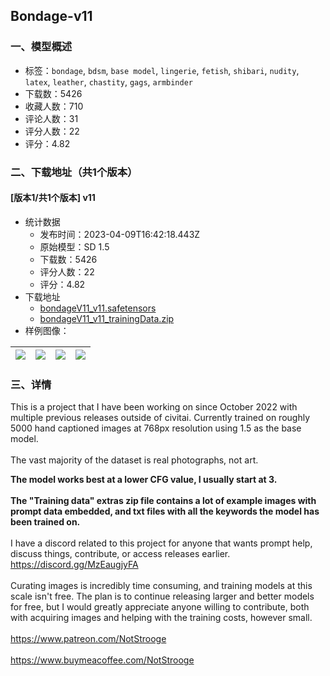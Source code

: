 ## Bondage-v11
### 一、模型概述

- 标签：`bondage`, `bdsm`, `base model`, `lingerie`, `fetish`, `shibari`, `nudity`, `latex`, `leather`, `chastity`, `gags`, `armbinder`
- 下载数：5426
- 收藏人数：710
- 评论人数：31
- 评分人数：22
- 评分：4.82

### 二、下载地址（共1个版本）

#### [版本1/共1个版本] v11

- 统计数据
  - 发布时间：2023-04-09T16:42:18.443Z
  - 原始模型：SD 1.5
  - 下载数：5426
  - 评分人数：22
  - 评分：4.82
- 下载地址
  - [bondageV11_v11.safetensors](https://civitai.com/api/download/models/41033)
  - [bondageV11_v11_trainingData.zip](https://civitai.com/api/download/models/41033?type=Training%20Data)
- 样例图像：

| <img src="https://image.civitai.com/xG1nkqKTMzGDvpLrqFT7WA/5fc9b252-9aa6-49c7-4042-378e4e1b0400/width=450/452588.jpeg" /> | <img src="https://image.civitai.com/xG1nkqKTMzGDvpLrqFT7WA/40b6963f-a2fb-46b9-3eb2-9912391f6c00/width=450/452593.jpeg" /> | <img src="https://image.civitai.com/xG1nkqKTMzGDvpLrqFT7WA/06eb14a7-8a27-4090-3d2e-14f14cb4ca00/width=450/452597.jpeg" /> | <img src="https://image.civitai.com/xG1nkqKTMzGDvpLrqFT7WA/1b369e09-3a00-4604-265a-9bd0d428ab00/width=450/452587.jpeg" /> |
| ---- | ---- | ---- | ---- |


### 三、详情
<p>This is a project that I have been working on since October 2022 with multiple previous releases outside of civitai. Currently trained on roughly 5000 hand captioned images at 768px resolution using 1.5 as the base model. <br /><br />The vast majority of the dataset is real photographs, not art. </p><p></p><p><strong>The model works best at a lower CFG value, I usually start at 3.</strong><br /><br /><strong>The "Training data" extras zip file contains a lot of example images with prompt data embedded, and txt files with all the keywords the model has been trained on.</strong><br /><br />I have a discord related to this project for anyone that wants prompt help, discuss things, contribute, or access releases earlier. <a target="_blank" rel="ugc" href="https://discord.gg/MzEaugjyFA">https://discord.gg/MzEaugjyFA</a><br /><br />Curating images is incredibly time consuming, and training models at this scale isn't free. The plan is to continue releasing larger and better models for free, but I would greatly appreciate anyone willing to contribute, both with acquiring images and helping with the training costs, however small. <br /><br /><a target="_blank" rel="ugc" href="https://www.patreon.com/NotStrooge">https://www.patreon.com/NotStrooge</a><br /><br /><a target="_blank" rel="ugc" href="https://www.buymeacoffee.com/NotStrooge">https://www.buymeacoffee.com/NotStrooge</a></p>